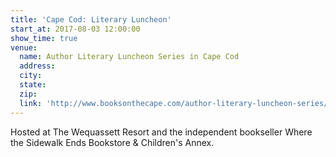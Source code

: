 ```yaml
---
title: 'Cape Cod: Literary Luncheon'
start_at: 2017-08-03 12:00:00
show_time: true
venue:
  name: Author Literary Luncheon Series in Cape Cod
  address:
  city:
  state:
  zip:
  link: 'http://www.booksonthecape.com/author-literary-luncheon-series/'
---
```



Hosted at The Wequassett Resort and the independent bookseller Where the Sidewalk Ends Bookstore & Children's Annex. &nbsp;